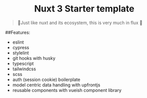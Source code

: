 <h1 align="middle">Nuxt 3 Starter template</h1>

> 🚧Just like nuxt and its ecosystem, this is very much in flux 🚧

##Features:
 - eslint
 - cypress
 - stylelint
 - git hooks with husky
 - typescript
 - tailwindcss
 - scss
 - auth (session cookie) boilerplate
 - model centric data handling with upfrontjs
 - reusable components with vueish component library
